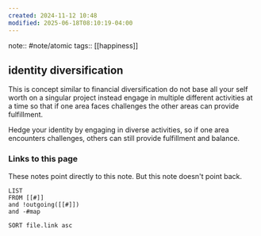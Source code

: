 ```yaml
---
created: 2024-11-12 10:48
modified: 2025-06-18T08:10:19-04:00
---
```

note:: #note/atomic
tags:: [[happiness]]
## identity diversification
This is concept similar to financial diversification do not base all your self worth on a singular project instead engage in multiple different activities at a time so that if one area faces challenges the other areas can provide fulfillment.

Hedge your identity by engaging in diverse activities, so if one area encounters challenges, others can still provide fulfillment and balance.

### Links to this page
These notes point directly to this note. But this note doesn't point back.
```dataview
LIST
FROM [[#]]
and !outgoing([[#]])
and -#map

SORT file.link asc
```
